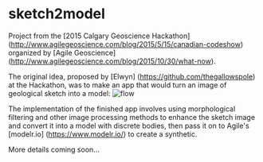 # sketch2model

Project from the [2015 Calgary Geoscience Hackathon] (http://www.agilegeoscience.com/blog/2015/5/15/canadian-codeshow) organized by [Agile Geoscience] (http://www.agilegeoscience.com/blog/2015/10/30/what-now).

The original idea, proposed by [Elwyn] (https://github.com/thegallowspole) at the Hackathon, was to make an app that would turn an image of geological sketch into a model:
![flow](https://raw.githubusercontent.com/mycarta/sketch2model/master/workflow.PNG)
 
The implementation of the finished app involves using morphological filtering and other image processing methods to enhance the sketch image and convert it into a model with discrete bodies, then pass it on to Agile's [modelr.io] (https://www.modelr.io/) to create a synthetic.

More details coming soon...


